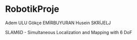# RobotikProje

Adem ULU
Gökçe EMİRBUYURAN
Husein SKRİJELJ

SLAM6D - Simultaneous Localization and Mapping with 6 DoF
